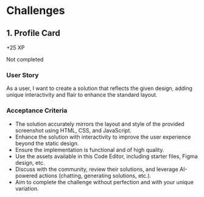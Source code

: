 # Challenges

## 1. Profile Card

+25 XP

Not completed

### User Story

As a user, I want to create a solution that reflects the given design, adding unique interactivity and flair to enhance the standard layout.

### Acceptance Criteria

- The solution accurately mirrors the layout and style of the provided screenshot using HTML, CSS, and JavaScript.
- Enhance the solution with interactivity to improve the user experience beyond the static design.
- Ensure the implementation is functional and of high quality.
- Use the assets available in this Code Editor, including starter files, Figma design, etc.
- Discuss with the community, review their solutions, and leverage AI-powered actions (chatting, generating solutions, etc.).
- Aim to complete the challenge without perfection and with your unique variation.
  